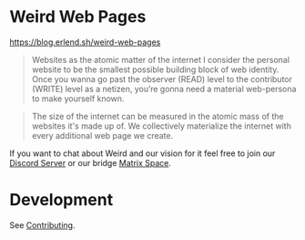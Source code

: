 # Weird Web Pages

https://blog.erlend.sh/weird-web-pages

> Websites as the atomic matter of the internet
> I consider the personal website to be the smallest possible building block of web identity. Once you wanna go past the observer (READ) level to the contributor (WRITE) level as a netizen, you’re gonna need a material web-persona to make yourself known.

> The size of the internet can be measured in the atomic mass of the websites it's made up of. We collectively materialize the internet with every additional web page we create.

If you want to chat about Weird and our vision for it feel free to join our [Discord Server](https://discord.gg/3v5xjDAk) or our bridge [Matrix Space](https://matrix.to/#/#home:commune.sh).

# Development

See [Contributing](./CONTRIBUTING.md#development-setup).
